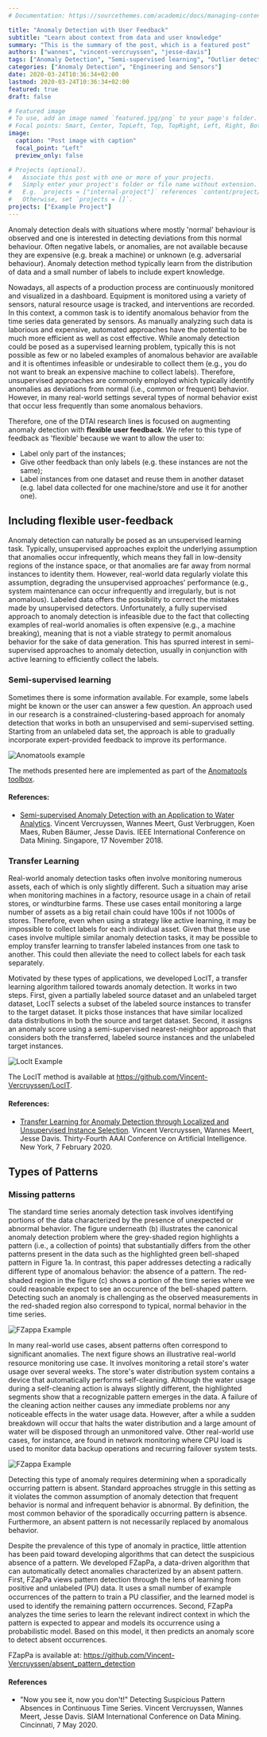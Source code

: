 ```yaml
---
# Documentation: https://sourcethemes.com/academic/docs/managing-content/

title: "Anomaly Detection with User Feedback"
subtitle: "Learn about context from data and user knowledge"
summary: "This is the summary of the post, which is a featured post"
authors: ["wannes", "vincent-vercruyssen", "jesse-davis"]
tags: ["Anomaly Detection", "Semi-supervised learning", "Outlier detection", "Active learning", "Flexible supervision", "Application"]
categories: ["Anomaly Detection", "Engineering and Sensors"]
date: 2020-03-24T10:36:34+02:00
lastmod: 2020-03-24T10:36:34+02:00
featured: true
draft: false

# Featured image
# To use, add an image named `featured.jpg/png` to your page's folder.
# Focal points: Smart, Center, TopLeft, Top, TopRight, Left, Right, BottomLeft, Bottom, BottomRight.
image: 
  caption: "Post image with caption"
  focal_point: "Left"
  preview_only: false

# Projects (optional).
#   Associate this post with one or more of your projects.
#   Simply enter your project's folder or file name without extension.
#   E.g. `projects = ["internal-project"]` references `content/project/deep-learning/index.md`.
#   Otherwise, set `projects = []`.
projects: ["Example Project"]
---
```


Anomaly detection deals with situations where mostly 'normal' behaviour is observed and one is interested in detecting deviations from this normal behaviour. Often negative labels, or anomalies, are not available because they are expensive (e.g. break a machine) or unknown (e.g. adversarial behaviour). Anomaly detection method typically learn from the distribution of data and a small number of labels to include expert knowledge.

Nowadays, all aspects of a production process are continuously monitored and visualized in a dashboard. Equipment is monitored using a variety of sensors, natural resource usage is tracked, and interventions are recorded. In this context, a common task is to identify anomalous behavior from the time series data generated by sensors. As manually analyzing such data is laborious and expensive, automated approaches have the potential to be much more efficient as well as cost effective. While anomaly detection could be posed as a supervised learning problem, typically this is not possible as few or no labeled examples of anomalous behavior are available and it is oftentimes infeasible or undesirable to collect them (e.g., you do not want to break an expensive machine to collect labels). Therefore, unsupervised approaches are commonly employed which typically identify anomalies as deviations from normal (i.e., common or frequent) behavior. However, in many real-world settings several types of normal behavior exist that occur less frequently than some anomalous behaviors.

Therefore, one of the DTAI research lines is focused on augmenting anomaly detection with **flexible user feedback**. We refer to this type of feedback as 'flexible' because we want to allow the user to:

- Label only part of the instances;
- Give other feedback than only labels (e.g. these instances are not the same);
- Label instances from one dataset and reuse them in another dataset (e.g. label data collected for one machine/store and use it for another one).


## Including flexible user-feedback

Anomaly detection can naturally be posed as an unsupervised learning task. Typically, unsupervised approaches exploit the underlying assumption that anomalies occur infrequently, which means they fall in low-density regions of the instance space, or that anomalies are far away from normal instances to identity them. However, real-world data regularly violate this assumption, degrading the unsupervised approaches’ performance (e.g., system maintenance can occur infrequently and irregularly, but is not anomalous). Labeled data offers the possibility to correct the mistakes made by unsupervised detectors. Unfortunately, a fully supervised approach to anomaly detection is infeasible due to the fact that collecting examples of real-world anomalies is often expensive (e.g., a machine breaking), meaning that is not a viable strategy to permit anomalous behavior for the sake of data generation. This has spurred interest in semi-supervised approaches to anomaly detection, usually in conjunction with active learning to efﬁciently collect the labels.

### Semi-supervised learning

Sometimes there is some information available. For example, some labels might be known or the user can answer a few question.
An approach used in our research is a constrained-clustering-based approach for anomaly detection that works in both an unsupervised and semi-supervised setting. Starting from an unlabeled data set, the approach is able to gradually incorporate expert-provided feedback to improve its performance. 

![Anomatools example](featured.png)

The methods presented here are implemented as part of the [Anomatools toolbox](https://github.com/Vincent-Vercruyssen/anomatools).

#### References:

- [Semi-supervised Anomaly Detection with an Application to Water Analytics](https://people.cs.kuleuven.be/~vincent.vercruyssen/publications/2019/ECMLPKDD_conference_manuscript.pdf). Vincent Vercruyssen, Wannes Meert, Gust Verbruggen, Koen Maes, Ruben Bäumer, Jesse Davis. IEEE International Conference on Data Mining. Singapore, 17 November 2018.

### Transfer Learning

Real-world anomaly detection tasks often involve monitoring numerous assets, each of which is only slightly different. Such a situation may arise when monitoring machines in a factory, resource usage in a chain of retail stores, or windturbine farms. These use cases entail monitoring a large number of assets as a big retail chain could have 100s if not 1000s of stores. Therefore, even when using a strategy like active learning, it may be impossible to collect labels for each individual asset. Given that these use cases involve multiple similar anomaly detection tasks, it may be possible to employ transfer learning to transfer labeled instances from one task to another. This could then alleviate the need to collect labels for each task separately.

Motivated by these types of applications, we developed LocIT, a transfer learning algorithm tailored towards anomaly detection. It works in two steps. First, given a partially labeled source dataset and an unlabeled target dataset, LocIT selects a subset of the labeled source instances to transfer to the target dataset. It picks those instances that have similar localized data distributions in both the source and target dataset. Second, it assigns an anomaly score using a semi-supervised nearest-neighbor approach that considers both the transferred, labeled source instances and the unlabeled target instances. 

![LocIt Example](locit1.png)

The LocIT method is available at https://github.com/Vincent-Vercruyssen/LocIT.

#### References:

- [Transfer Learning for Anomaly Detection through Localized and Unsupervised Instance Selection](https://people.cs.kuleuven.be/~vincent.vercruyssen/publications/2020/AAAI_conference_manuscript.pdf). Vincent Vercruyssen, Wannes Meert, Jesse Davis. Thirty-Fourth AAAI Conference on Artificial Intelligence. New York, 7 February 2020.

## Types of Patterns

### Missing patterns

The standard time series anomaly detection task involves identifying portions of the data characterized by the presence of unexpected or abnormal behavior. The figure underneath (b) illustrates the canonical anomaly detection problem where the grey-shaded region highlights a pattern (i.e., a collection of points) that substantially differs from the other patterns present in the data such as the highlighted green bell-shaped pattern in Figure 1a. In contrast, this paper addresses detecting a radically diﬀerent type of anomalous behavior: the absence of a pattern. The red-shaded region in the figure (c) shows a portion of the time series where we could reasonable expect to see an occurence of the bell-shaped pattern. Detecting such an anomaly is challenging as the observed measurements in the red-shaded region also correspond to typical, normal behavior in the time series.

![FZappa Example](fzappa1.png)

In many real-world use cases, absent patterns often correspond to signiﬁcant anomalies. The next figure shows an illustrative real-world resource monitoring use case. It involves monitoring a retail store's water usage over several weeks. The store's water distribution system contains a device that automatically performs self-cleaning. Although the water usage during a self-cleaning action is always slightly different, the highlighted segments show that a recognizable pattern emerges in the data. A failure of the cleaning action neither causes any immediate problems nor any noticeable eﬀects in the water usage data. However, after a while a sudden breakdown will occur that halts the water distribution and a large amount of water will be disposed through an unmonitored valve. Other real-world use cases, for instance, are found in network monitoring where CPU load is used to monitor data backup operations and recurring failover system tests.

![FZappa Example](fzappa2.png)

Detecting this type of anomaly requires determining when a sporadically occurring pattern is absent. Standard approaches struggle in this setting as it violates the common assumption of anomaly detection that frequent behavior is normal and infrequent behavior is abnormal. By definition, the most common behavior of the sporadically occurring pattern is absence. Furthermore, an absent pattern is not necessarily replaced by anomalous behavior.

Despite the prevalence of this type of anomaly in practice, little attention has been paid toward developing algorithms that can detect the suspicious absence of a pattern. We developed FZapPa, a data-driven algorithm that can automatically detect anomalies characterized by an absent pattern. First, FZapPa views pattern detection through the lens of learning from positive and unlabeled (PU) data. It uses a small number of example occurrences of the pattern to train a PU classiﬁer, and the learned model is used to identify the remaining pattern occurrences. Second, FZapPa analyzes the time series to learn the relevant indirect context in which the pattern is expected to appear and models its occurrence using a probabilistic model. Based on this model, it then predicts an anomaly score to detect absent occurrences. 

FZapPa is available at: https://github.com/Vincent-Vercruyssen/absent_pattern_detection

#### References

- "Now you see it, now you don't!" Detecting Suspicious Pattern Absences in Continuous Time Series. Vincent Vercruyssen, Wannes Meert, Jesse Davis. SIAM International Conference on Data Mining. Cincinnati, 7 May 2020.


